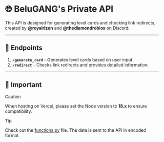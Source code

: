 # 🌐 BeluGANG's Private API

This API is designed for generating level cards and checking link redirects, created by **@royalrizen** and **@thediamondroblox** on Discord.

---

## 🔗 Endpoints

1. **`/generate_card`** - Generates level cards based on user input.
2. **`/redirect`** - Checks link redirects and provides detailed information.

---

## 🍁 Important 

> [!CAUTION]  
> When hosting on Vercel, please set the Node version to **18.x** to ensure compatibility.

> [!TIP]
> Check out the [functions.py](https://github.com/Richard0070/api-belugang/blob/9adb63320daae588e42a0a297784130783b62ce3/functions.py#L150) file. The data is sent to the API in encoded format.
